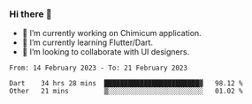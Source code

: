 ### Hi there 👋

<!--
**devcat37/devcat37** is a ✨ _special_ ✨ repository because its `README.md` (this file) appears on your GitHub profile.-->


- 🔭 I’m currently working on Chimicum application.
- 🌱 I’m currently learning Flutter/Dart.
- 👯 I’m looking to collaborate with UI designers.
<!-- - 🤔 I’m looking for help with ... -->

<!--START_SECTION:waka-->

```text
From: 14 February 2023 - To: 21 February 2023

Dart    34 hrs 28 mins  ████████████████████████▓   98.12 %
Other   21 mins         ▒░░░░░░░░░░░░░░░░░░░░░░░░   01.02 %
```

<!--END_SECTION:waka-->
